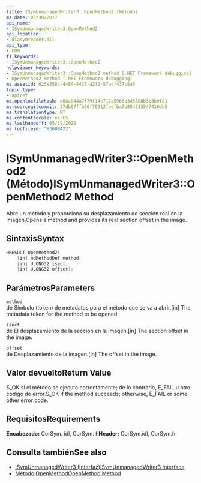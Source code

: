 ```yaml
---
title: ISymUnmanagedWriter3::OpenMethod2 (Método)
ms.date: 03/30/2017
api_name:
- ISymUnmanagedWriter3.OpenMethod2
api_location:
- diasymreader.dll
api_type:
- COM
f1_keywords:
- ISymUnmanagedWriter3::OpenMethod2
helpviewer_keywords:
- ISymUnmanagedWriter3::OpenMethod2 method [.NET Framework debugging]
- OpenMethod2 method [.NET Framework debugging]
ms.assetid: 025e358c-448f-4423-a2f2-57acf437c8a5
topic_type:
- apiref
ms.openlocfilehash: e88a844a7f79f14c717a5966b345588b3b3b9f81
ms.sourcegitcommit: 27db07ffb26f76912feefba7b884313547410db5
ms.translationtype: MT
ms.contentlocale: es-ES
ms.lasthandoff: 05/19/2020
ms.locfileid: "83609422"
---
```

# <a name="isymunmanagedwriter3openmethod2-method"></a><span data-ttu-id="04942-102">ISymUnmanagedWriter3::OpenMethod2 (Método)</span><span class="sxs-lookup"><span data-stu-id="04942-102">ISymUnmanagedWriter3::OpenMethod2 Method</span></span>
<span data-ttu-id="04942-103">Abre un método y proporciona su desplazamiento de sección real en la imagen.</span><span class="sxs-lookup"><span data-stu-id="04942-103">Opens a method and provides its real section offset in the image.</span></span>  
  
## <a name="syntax"></a><span data-ttu-id="04942-104">Sintaxis</span><span class="sxs-lookup"><span data-stu-id="04942-104">Syntax</span></span>  
  
```cpp  
HRESULT OpenMethod2(
    [in] mdMethodDef method,  
    [in] ULONG32 isect,  
    [in] ULONG32 offset);  
```  
  
## <a name="parameters"></a><span data-ttu-id="04942-105">Parámetros</span><span class="sxs-lookup"><span data-stu-id="04942-105">Parameters</span></span>  
 `method`  
 <span data-ttu-id="04942-106">de Símbolo (token) de metadatos para el método que se va a abrir.</span><span class="sxs-lookup"><span data-stu-id="04942-106">[in] The metadata token for the method to be opened.</span></span>  
  
 `isect`  
 <span data-ttu-id="04942-107">de El desplazamiento de la sección en la imagen.</span><span class="sxs-lookup"><span data-stu-id="04942-107">[in] The section offset in the image.</span></span>  
  
 `offset`  
 <span data-ttu-id="04942-108">de Desplazamiento de la imagen.</span><span class="sxs-lookup"><span data-stu-id="04942-108">[in] The offset in the image.</span></span>  
  
## <a name="return-value"></a><span data-ttu-id="04942-109">Valor devuelto</span><span class="sxs-lookup"><span data-stu-id="04942-109">Return Value</span></span>  
 <span data-ttu-id="04942-110">S_OK si el método se ejecuta correctamente; de lo contrario, E_FAIL u otro código de error.</span><span class="sxs-lookup"><span data-stu-id="04942-110">S_OK if the method succeeds; otherwise, E_FAIL or some other error code.</span></span>  
  
## <a name="requirements"></a><span data-ttu-id="04942-111">Requisitos</span><span class="sxs-lookup"><span data-stu-id="04942-111">Requirements</span></span>  
 <span data-ttu-id="04942-112">**Encabezado:** CorSym. idl, CorSym. h</span><span class="sxs-lookup"><span data-stu-id="04942-112">**Header:** CorSym.idl, CorSym.h</span></span>  
  
## <a name="see-also"></a><span data-ttu-id="04942-113">Consulta también</span><span class="sxs-lookup"><span data-stu-id="04942-113">See also</span></span>

- [<span data-ttu-id="04942-114">ISymUnmanagedWriter3 (Interfaz)</span><span class="sxs-lookup"><span data-stu-id="04942-114">ISymUnmanagedWriter3 Interface</span></span>](isymunmanagedwriter3-interface.md)
- [<span data-ttu-id="04942-115">Método OpenMethod</span><span class="sxs-lookup"><span data-stu-id="04942-115">OpenMethod Method</span></span>](isymunmanagedwriter-openmethod-method.md)

